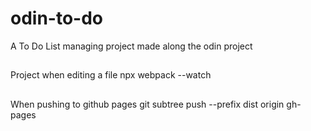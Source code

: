 # odin-to-do

A To Do List managing project made along the odin project

##
Project when editing a file
npx webpack --watch

##
When pushing to github pages
git subtree push --prefix dist origin gh-pages
